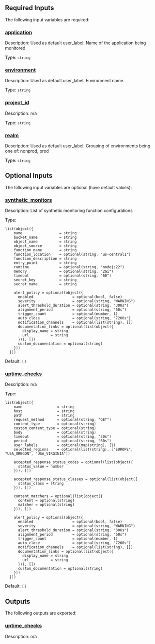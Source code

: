 
## Required Inputs

The following input variables are required:

### <a name="input_application"></a> [application](#input\_application)

Description: Used as default user\_label. Name of the application being monitored

Type: `string`

### <a name="input_environment"></a> [environment](#input\_environment)

Description: Used as default user\_label. Environment name.

Type: `string`

### <a name="input_project_id"></a> [project\_id](#input\_project\_id)

Description: n/a

Type: `string`

### <a name="input_realm"></a> [realm](#input\_realm)

Description: Used as default user\_label. Grouping of environments being one of: nonprod, prod

Type: `string`

## Optional Inputs

The following input variables are optional (have default values):

### <a name="input_synthetic_monitors"></a> [synthetic\_monitors](#input\_synthetic\_monitors)

Description: List of synthetic monitoring function configurations

Type:

```hcl
list(object({
    name                 = string
    bucket_name          = string
    object_name          = string
    object_source        = string
    function_name        = string
    function_location    = optional(string, "us-central1")
    function_description = string
    entry_point          = string
    runtime              = optional(string, "nodejs22")
    memory               = optional(string, "2Gi")
    timeout              = optional(string, "60")
    secret_key           = string
    secret_name          = string

    alert_policy = optional(object({
      enabled                  = optional(bool, false)
      severity                 = optional(string, "WARNING")
      alert_threshold_duration = optional(string, "300s")
      alignment_period         = optional(string, "60s")
      trigger_count            = optional(number, 1)
      auto_close               = optional(string, "7200s")
      notification_channels    = optional(list(string), [])
      documentation_links = optional(list(object({
        display_name = string
        url          = string
      })), [])
      custom_documentation = optional(string)
    }))
  }))
```

Default: `[]`

### <a name="input_uptime_checks"></a> [uptime\_checks](#input\_uptime\_checks)

Description: n/a

Type:

```hcl
list(object({
    name                = string
    host                = string
    path                = string
    request_method      = optional(string, "GET")
    content_type        = optional(string)
    custom_content_type = optional(string)
    body                = optional(string)
    timeout             = optional(string, "30s")
    period              = optional(string, "60s")
    user_labels         = optional(map(string), {})
    selected_regions    = optional(list(string), ["EUROPE", "USA_OREGON", "USA_VIRGINIA"])

    accepted_response_status_codes = optional(list(object({
      status_value = number
    })), [])

    accepted_response_status_classes = optional(list(object({
      status_class = string
    })), [])

    content_matchers = optional(list(object({
      content = optional(string)
      matcher = optional(string)
    })), [])

    alert_policy = optional(object({
      enabled                  = optional(bool, false)
      severity                 = optional(string, "WARNING")
      alert_threshold_duration = optional(string, "300s")
      alignment_period         = optional(string, "60s")
      trigger_count            = optional(number, 1)
      auto_close               = optional(string, "7200s")
      notification_channels    = optional(list(string), [])
      documentation_links = optional(list(object({
        display_name = string
        url          = string
      })), [])
      custom_documentation = optional(string)
    }))
  }))
```

Default: `[]`

## Outputs

The following outputs are exported:

### <a name="output_uptime_checks"></a> [uptime\_checks](#output\_uptime\_checks)

Description: n/a